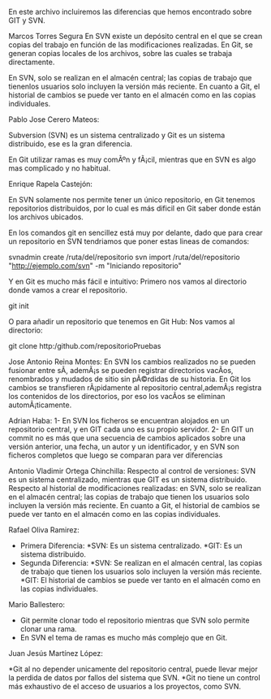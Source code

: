 En este archivo incluiremos las diferencias que hemos encontrado sobre GIT y SVN.

Marcos Torres Segura
En SVN existe un depósito central en el que se crean copias del trabajo en función de las modificaciones realizadas. En Git, se generan copias locales de los archivos, sobre las cuales se trabaja directamente.

En SVN, solo se realizan en el almacén central; las copias de trabajo que tienenlos usuarios solo incluyen la versión más reciente. En cuanto a Git, el historial de cambios se puede ver tanto en el almacén como en las copias individuales.

Pablo Jose Cerero Mateos:

Subversion (SVN) es un sistema centralizado y Git es un sistema distribuido, ese es la gran diferencia.

En Git utilizar ramas es muy comÃºn y fÃ¡cil, mientras que en SVN es algo mas complicado y no habitual.

Enrique Rapela Castejón:

En SVN solamente nos permite tener un único repositorio, en Git tenemos repositorios distribuidos, por lo cual es más dificil en Git saber donde están los archivos ubicados.

En los comandos git en sencillez está muy por delante, dado que para crear un repositorio en SVN tendriamos que poner estas lineas de comandos:

svnadmin create /ruta/del/repositorio svn import /ruta/del/repositorio "http://ejemplo.com/svn" -m "Iniciando repositorio"

Y en Git es mucho más fácil e intuitivo: Primero nos vamos al directorio donde vamos a crear el repositorio.

git init

O para añadir un repositorio que tenemos en Git Hub: Nos vamos al directorio:

git clone http:/github.com/repositorioPruebas

Jose Antonio Reina Montes: 
En SVN los cambios realizados no se pueden fusionar entre sÃ­, ademÃ¡s se pueden registrar directorios vacÃ­os, renombrados y mudados de sitio sin pÃ©rdidas de su historia. En Git los cambios se transfieren rÃ¡pidamente al repositorio central,ademÃ¡s registra los contenidos de los directorios, por eso los vacÃ­os se eliminan automÃ¡ticamente.

Adrian Haba: 
1- En SVN los ficheros se encuentran alojados en un repositorio central, y en GIT cada uno es su propio servidor. 2- En GIT un commit no es más que una secuencia de cambios aplicados sobre una versión anterior, una fecha, un autor y un identificador, y en SVN son ficheros completos que luego se comparan para ver diferencias

Antonio Vladimir Ortega Chinchilla:
Respecto al control de versiones: SVN es un sistema centralizado, mientras que GIT es un sistema distribuido.
Respecto al historial de modificaciones realizadas: en SVN, solo se realizan en el almacén central; las copias 
de trabajo que tienen los usuarios solo incluyen la versión más reciente. En cuanto a Git, el historial de 
cambios se puede ver tanto en el almacén como en las copias individuales.


Rafael Oliva Ramirez: 
- Primera Diferencia:
			*SVN: Es un sistema centralizado.
			*GIT: Es un sistema distribuido.
- Segunda Diferencia:
			*SVN: Se realizan en el almacén central, las copias de trabajo que tienen los usuarios solo incluyen la versión más reciente.
			*GIT: El historial de cambios se puede ver tanto en el almacén como en las copias individuales.

Mario Ballestero:

* Git permite clonar todo el repositorio mientras que SVN solo permite clonar una rama.
* En SVN el tema de ramas es mucho más complejo que en Git.


Juan Jesús Martínez López:

*Git al no depender unicamente del repositorio central, puede llevar mejor la perdida de datos por fallos del sistema que SVN.
*Git no tiene un control más exhaustivo de el acceso de usuarios a los proyectos, como SVN.
